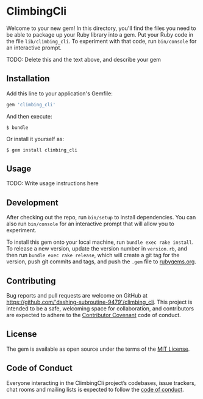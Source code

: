 # ClimbingCli

Welcome to your new gem! In this directory, you'll find the files you need to be able to package up your Ruby library into a gem. Put your Ruby code in the file `lib/climbing_cli`. To experiment with that code, run `bin/console` for an interactive prompt.

TODO: Delete this and the text above, and describe your gem

## Installation

Add this line to your application's Gemfile:

```ruby
gem 'climbing_cli'
```

And then execute:

    $ bundle

Or install it yourself as:

    $ gem install climbing_cli

## Usage

TODO: Write usage instructions here

## Development

After checking out the repo, run `bin/setup` to install dependencies. You can also run `bin/console` for an interactive prompt that will allow you to experiment.

To install this gem onto your local machine, run `bundle exec rake install`. To release a new version, update the version number in `version.rb`, and then run `bundle exec rake release`, which will create a git tag for the version, push git commits and tags, and push the `.gem` file to [rubygems.org](https://rubygems.org).

## Contributing

Bug reports and pull requests are welcome on GitHub at https://github.com/'dashing-subroutine-9479'/climbing_cli. This project is intended to be a safe, welcoming space for collaboration, and contributors are expected to adhere to the [Contributor Covenant](http://contributor-covenant.org) code of conduct.

## License

The gem is available as open source under the terms of the [MIT License](https://opensource.org/licenses/MIT).

## Code of Conduct

Everyone interacting in the ClimbingCli project’s codebases, issue trackers, chat rooms and mailing lists is expected to follow the [code of conduct](https://github.com/'dashing-subroutine-9479'/climbing_cli/blob/master/CODE_OF_CONDUCT.md).
